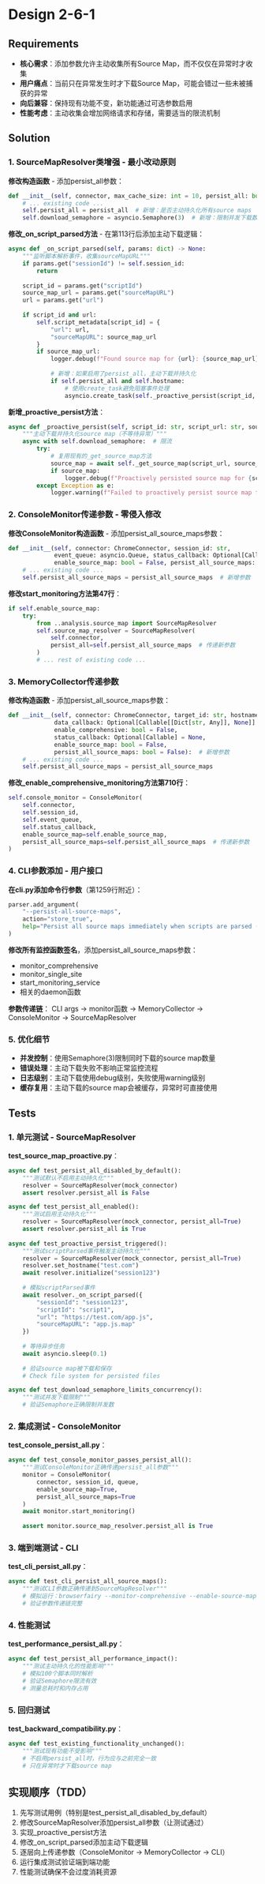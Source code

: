 # Design 2-6-1

## Requirements

- **核心需求**：添加参数允许主动收集所有Source Map，而不仅仅在异常时才收集
- **用户痛点**：当前只在异常发生时才下载Source Map，可能会错过一些未被捕获的异常
- **向后兼容**：保持现有功能不变，新功能通过可选参数启用
- **性能考虑**：主动收集会增加网络请求和存储，需要适当的限流机制

## Solution

### 1. SourceMapResolver类增强 - 最小改动原则

**修改构造函数** - 添加persist_all参数：
```python
def __init__(self, connector, max_cache_size: int = 10, persist_all: bool = False):
    # ... existing code ...
    self.persist_all = persist_all  # 新增：是否主动持久化所有source maps
    self.download_semaphore = asyncio.Semaphore(3)  # 新增：限制并发下载数
```

**修改_on_script_parsed方法** - 在第113行后添加主动下载逻辑：
```python
async def _on_script_parsed(self, params: dict) -> None:
    """监听脚本解析事件，收集sourceMapURL"""
    if params.get("sessionId") != self.session_id:
        return
        
    script_id = params.get("scriptId")
    source_map_url = params.get("sourceMapURL")
    url = params.get("url")
    
    if script_id and url:
        self.script_metadata[script_id] = {
            "url": url,
            "sourceMapURL": source_map_url
        }
        if source_map_url:
            logger.debug(f"Found source map for {url}: {source_map_url}")
            
            # 新增：如果启用了persist_all，主动下载并持久化
            if self.persist_all and self.hostname:
                # 使用create_task避免阻塞事件处理
                asyncio.create_task(self._proactive_persist(script_id, url, source_map_url))
```

**新增_proactive_persist方法**：
```python
async def _proactive_persist(self, script_id: str, script_url: str, source_map_url: str) -> None:
    """主动下载并持久化source map（不等待异常）"""
    async with self.download_semaphore:  # 限流
        try:
            # 复用现有的_get_source_map方法
            source_map = await self._get_source_map(script_url, source_map_url, script_id)
            if source_map:
                logger.debug(f"Proactively persisted source map for {script_url}")
        except Exception as e:
            logger.warning(f"Failed to proactively persist source map for {script_url}: {e}")
```

### 2. ConsoleMonitor传递参数 - 零侵入修改

**修改ConsoleMonitor构造函数** - 添加persist_all_source_maps参数：
```python
def __init__(self, connector: ChromeConnector, session_id: str,
             event_queue: asyncio.Queue, status_callback: Optional[Callable] = None,
             enable_source_map: bool = False, persist_all_source_maps: bool = False):
    # ... existing code ...
    self.persist_all_source_maps = persist_all_source_maps  # 新增参数
```

**修改start_monitoring方法第47行**：
```python
if self.enable_source_map:
    try:
        from ..analysis.source_map import SourceMapResolver
        self.source_map_resolver = SourceMapResolver(
            self.connector, 
            persist_all=self.persist_all_source_maps  # 传递新参数
        )
        # ... rest of existing code ...
```

### 3. MemoryCollector传递参数

**修改构造函数** - 添加persist_all_source_maps参数：
```python
def __init__(self, connector: ChromeConnector, target_id: str, hostname: str,
             data_callback: Optional[Callable[[Dict[str, Any]], None]] = None,
             enable_comprehensive: bool = False,
             status_callback: Optional[Callable] = None,
             enable_source_map: bool = False,
             persist_all_source_maps: bool = False):  # 新增参数
    # ... existing code ...
    self.persist_all_source_maps = persist_all_source_maps
```

**修改_enable_comprehensive_monitoring方法第710行**：
```python
self.console_monitor = ConsoleMonitor(
    self.connector,
    self.session_id,
    self.event_queue,
    self.status_callback,
    enable_source_map=self.enable_source_map,
    persist_all_source_maps=self.persist_all_source_maps  # 传递新参数
)
```

### 4. CLI参数添加 - 用户接口

**在cli.py添加命令行参数**（第1259行附近）：
```python
parser.add_argument(
    "--persist-all-source-maps",
    action="store_true",
    help="Persist all source maps immediately when scripts are parsed (requires --enable-source-map)"
)
```

**修改所有监控函数签名**，添加persist_all_source_maps参数：
- monitor_comprehensive
- monitor_single_site  
- start_monitoring_service
- 相关的daemon函数

**参数传递链**：
CLI args → monitor函数 → MemoryCollector → ConsoleMonitor → SourceMapResolver

### 5. 优化细节

- **并发控制**：使用Semaphore(3)限制同时下载的source map数量
- **错误处理**：主动下载失败不影响正常监控流程
- **日志级别**：主动下载使用debug级别，失败使用warning级别
- **缓存复用**：主动下载的source map会被缓存，异常时可直接使用

## Tests

### 1. 单元测试 - SourceMapResolver

**test_source_map_proactive.py**：
```python
async def test_persist_all_disabled_by_default():
    """测试默认不启用主动持久化"""
    resolver = SourceMapResolver(mock_connector)
    assert resolver.persist_all is False

async def test_persist_all_enabled():
    """测试启用主动持久化"""
    resolver = SourceMapResolver(mock_connector, persist_all=True)
    assert resolver.persist_all is True
    
async def test_proactive_persist_triggered():
    """测试scriptParsed事件触发主动持久化"""
    resolver = SourceMapResolver(mock_connector, persist_all=True)
    resolver.set_hostname("test.com")
    await resolver.initialize("session123")
    
    # 模拟scriptParsed事件
    await resolver._on_script_parsed({
        "sessionId": "session123",
        "scriptId": "script1",
        "url": "https://test.com/app.js",
        "sourceMapURL": "app.js.map"
    })
    
    # 等待异步任务
    await asyncio.sleep(0.1)
    
    # 验证source map被下载和保存
    # Check file system for persisted files

async def test_download_semaphore_limits_concurrency():
    """测试并发下载限制"""
    # 验证Semaphore正确限制并发数
```

### 2. 集成测试 - ConsoleMonitor

**test_console_persist_all.py**：
```python
async def test_console_monitor_passes_persist_all():
    """测试ConsoleMonitor正确传递persist_all参数"""
    monitor = ConsoleMonitor(
        connector, session_id, queue,
        enable_source_map=True,
        persist_all_source_maps=True
    )
    await monitor.start_monitoring()
    
    assert monitor.source_map_resolver.persist_all is True
```

### 3. 端到端测试 - CLI

**test_cli_persist_all.py**：
```python
async def test_cli_persist_all_source_maps():
    """测试CLI参数正确传递到SourceMapResolver"""
    # 模拟运行：browserfairy --monitor-comprehensive --enable-source-map --persist-all-source-maps
    # 验证参数传递链完整
```

### 4. 性能测试

**test_performance_persist_all.py**：
```python
async def test_persist_all_performance_impact():
    """测试主动持久化的性能影响"""
    # 模拟100个脚本同时解析
    # 验证Semaphore限流有效
    # 测量总耗时和内存占用
```

### 5. 回归测试

**test_backward_compatibility.py**：
```python
async def test_existing_functionality_unchanged():
    """测试现有功能不受影响"""
    # 不启用persist_all时，行为应与之前完全一致
    # 只在异常时才下载source map
```

## 实现顺序（TDD）

1. 先写测试用例（特别是test_persist_all_disabled_by_default）
2. 修改SourceMapResolver添加persist_all参数（让测试通过）
3. 实现_proactive_persist方法
4. 修改_on_script_parsed添加主动下载逻辑
5. 逐层向上传递参数（ConsoleMonitor → MemoryCollector → CLI）
6. 运行集成测试验证端到端功能
7. 性能测试确保不会过度消耗资源